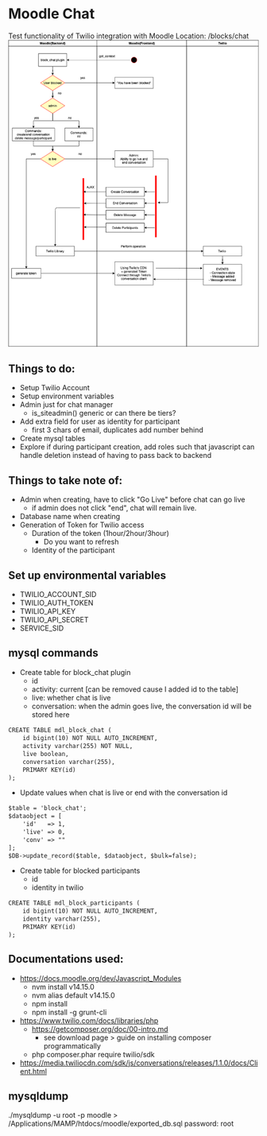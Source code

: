<!-- ABOUT THE PROJECT -->
# Moodle Chat
Test functionality of Twilio integration with Moodle
Location: /blocks/chat
![Alt text](moodle.png)

## Things to do:
* Setup Twilio Account
* Setup environment variables
* Admin just for chat manager
    * is_siteadmin() generic or can there be tiers?
* Add extra field for user as identity for participant
    * first 3 chars of email, duplicates add number behind
* Create mysql tables
* Explore if during participant creation, add roles such that javascript can handle deletion instead of having to pass back to backend

## Things to take note of:
* Admin when creating, have to click "Go Live" before chat can go live
    * if admin does not click "end", chat will remain live.
* Database name when creating
* Generation of Token for Twilio access
    * Duration of the token (1hour/2hour/3hour)
        * Do you want to refresh
    * Identity of the participant



## Set up environmental variables
* TWILIO_ACCOUNT_SID 
* TWILIO_AUTH_TOKEN
* TWILIO_API_KEY
* TWILIO_API_SECRET
* SERVICE_SID

## mysql commands
* Create table for block_chat plugin
    * id
    * activity: current [can be removed cause I added id to the table]
    * live: whether chat is live
    * conversation: when the admin goes live, the conversation id will be stored here
```
CREATE TABLE mdl_block_chat (
    id bigint(10) NOT NULL AUTO_INCREMENT,
    activity varchar(255) NOT NULL,
    live boolean,
    conversation varchar(255),
    PRIMARY KEY(id)
);
```
* Update values when chat is live or end with the conversation id
```
$table = 'block_chat';
$dataobject = [
    'id'   => 1,
    'live' => 0,
    'conv' => ""
];
$DB->update_record($table, $dataobject, $bulk=false);
```
* Create table for blocked participants
    * id
    * identity in twilio
```
CREATE TABLE mdl_block_participants (
    id bigint(10) NOT NULL AUTO_INCREMENT,
    identity varchar(255),
    PRIMARY KEY(id)
);
```

## Documentations used:
* https://docs.moodle.org/dev/Javascript_Modules
    * nvm install v14.15.0
    * nvm alias default v14.15.0
    * npm install
    * npm install -g grunt-cli
* https://www.twilio.com/docs/libraries/php
    * https://getcomposer.org/doc/00-intro.md
        * see download page > guide on installing composer programmatically
    * php composer.phar require twilio/sdk
* https://media.twiliocdn.com/sdk/js/conversations/releases/1.1.0/docs/Client.html
<!-- * https://gist.github.com/yehgdotnet/fd9b86a08c5e0c03fa57ad3ae8217892 -->

## mysqldump
./mysqldump -u root -p moodle > /Applications/MAMP/htdocs/moodle/exported_db.sql
password: root